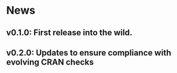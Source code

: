 # News

## v0.1.0: First release into the wild.

## v0.2.0: Updates to ensure compliance with evolving CRAN checks

